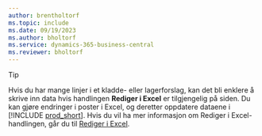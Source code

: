 ```yaml
---
author: brentholtorf
ms.topic: include
ms.date: 09/19/2023
ms.author: bholtorf
ms.service: dynamics-365-business-central
ms.reviewer: bholtorf
---
```


> [!TIP]
> Hvis du har mange linjer i et kladde- eller lagerforslag, kan det bli enklere å skrive inn data hvis handlingen **Rediger i Excel** er tilgjengelig på siden. Du kan gjøre endringer i poster i Excel, og deretter oppdatere dataene i [!INCLUDE [prod_short](prod_short.md)]. Hvis du vil ha mer informasjon om Rediger i Excel-handlingen, går du til [Rediger i Excel](../across-work-with-excel.md#edit-in-excel). 